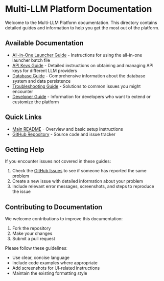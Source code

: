 # Multi-LLM Platform Documentation

Welcome to the Multi-LLM Platform documentation. This directory contains detailed guides and information to help you get the most out of the platform.

## Available Documentation

- [All-in-One Launcher Guide](../ALL_IN_ONE_LAUNCHER.md) - Instructions for using the all-in-one launcher batch file
- [API Keys Guide](API_KEYS_GUIDE.md) - Detailed instructions on obtaining and managing API keys for different LLM providers
- [Database Guide](DATABASE_GUIDE.md) - Comprehensive information about the database system and data persistence
- [Troubleshooting Guide](TROUBLESHOOTING.md) - Solutions to common issues you might encounter
- [Developer Guide](DEVELOPER_GUIDE.md) - Information for developers who want to extend or customize the platform

## Quick Links

- [Main README](../README.md) - Overview and basic setup instructions
- [GitHub Repository](https://github.com/zinzied/multi-llm-platform) - Source code and issue tracker

## Getting Help

If you encounter issues not covered in these guides:

1. Check the [GitHub Issues](https://github.com/zinzied/multi-llm-platform/issues) to see if someone has reported the same problem
2. Create a new issue with detailed information about your problem
3. Include relevant error messages, screenshots, and steps to reproduce the issue

## Contributing to Documentation

We welcome contributions to improve this documentation:

1. Fork the repository
2. Make your changes
3. Submit a pull request

Please follow these guidelines:
- Use clear, concise language
- Include code examples where appropriate
- Add screenshots for UI-related instructions
- Maintain the existing formatting style
